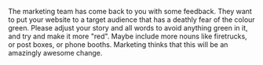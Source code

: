The marketing team has come back to you with some feedback. They want to put your website to a target audience that has a deathly fear of the colour green. Please adjust your story and all words to avoid anything green in it, and try and make it more "red". Maybe include more nouns like firetrucks, or post boxes, or phone booths. Marketing thinks that this will be an amazingly awesome change.
